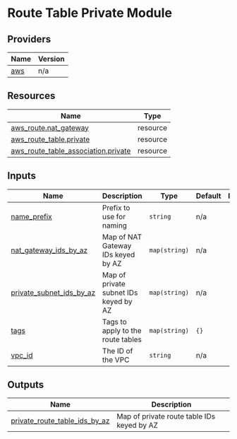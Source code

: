 # Route Table Private Module

<!-- BEGIN_TF_DOCS -->


## Providers

| Name | Version |
|------|---------|
| <a name="provider_aws"></a> [aws](#provider\_aws) | n/a |

## Resources

| Name | Type |
|------|------|
| [aws_route.nat_gateway](https://registry.terraform.io/providers/hashicorp/aws/latest/docs/resources/route) | resource |
| [aws_route_table.private](https://registry.terraform.io/providers/hashicorp/aws/latest/docs/resources/route_table) | resource |
| [aws_route_table_association.private](https://registry.terraform.io/providers/hashicorp/aws/latest/docs/resources/route_table_association) | resource |

## Inputs

| Name | Description | Type | Default | Required |
|------|-------------|------|---------|:--------:|
| <a name="input_name_prefix"></a> [name\_prefix](#input\_name\_prefix) | Prefix to use for naming | `string` | n/a | yes |
| <a name="input_nat_gateway_ids_by_az"></a> [nat\_gateway\_ids\_by\_az](#input\_nat\_gateway\_ids\_by\_az) | Map of NAT Gateway IDs keyed by AZ | `map(string)` | n/a | yes |
| <a name="input_private_subnet_ids_by_az"></a> [private\_subnet\_ids\_by\_az](#input\_private\_subnet\_ids\_by\_az) | Map of private subnet IDs keyed by AZ | `map(string)` | n/a | yes |
| <a name="input_tags"></a> [tags](#input\_tags) | Tags to apply to the route tables | `map(string)` | `{}` | no |
| <a name="input_vpc_id"></a> [vpc\_id](#input\_vpc\_id) | The ID of the VPC | `string` | n/a | yes |

## Outputs

| Name | Description |
|------|-------------|
| <a name="output_private_route_table_ids_by_az"></a> [private\_route\_table\_ids\_by\_az](#output\_private\_route\_table\_ids\_by\_az) | Map of private route table IDs keyed by AZ |
<!-- END_TF_DOCS -->
